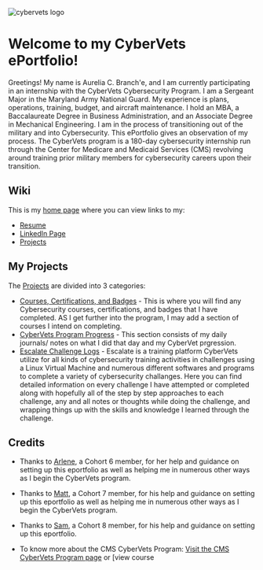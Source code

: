 ![cybervets logo](https://user-images.githubusercontent.com/106772010/172212327-7a90e3a5-cf54-4ff4-b372-71422c2941fd.jpg)
# Welcome to my CyberVets ePortfolio!
Greetings! My name is Aurelia C. Branch'e, and I am currently participating in an internship with the CyberVets Cybersecurity Program. I am a Sergeant Major in the Maryland Army National Guard. My experience is plans, operations, training, budget, and aircraft maintenance. I hold an MBA, a Baccalaureate Degree in Business Administration, and an Associate Degree in Mechanical Engineering. I am in the process of transitioning out of the military and into Cybersecurity. This ePortfolio  gives an observation of my process. The CyberVets program is a 180-day cybersecurity internship run through the Center for Medicare and Medicaid Services (CMS) revolving around training prior military members for cybersecurity careers upon their transition.

## Wiki
This is my [home page](https://github.com/brancheac1/CyberVets_ePortfolio/wiki) where you can view links to my:
* [Resume](https://github.com/brancheac1/CyberVets_ePortfolio/wiki/Resume) 
* [LinkedIn Page](https://www.linkedin.com/in/aurelia-branch-e-94241067/) 
* [Projects](https://github.com/brancheac1?tab=projects&type=beta) 

## My Projects
The [Projects](https://github.com/brancheac1?tab=projects&type=beta) are divided into 3 categories:
* [Courses, Certifications, and Badges](https://github.com/users/brancheac1/projects/2) - This is where you will find any Cybersecurity courses, certifications, and badges that I have completed. AS I get further into the program, I may add a section of courses I intend on completing. 
* [CyberVets Program Progress](https://github.com/users/brancheac1/projects/1) - This section consists of my daily journals/ notes on what I did that day and my CyberVet prgression.
* [Escalate Challenge Logs](https://github.com/users/brancheac1/projects/3) - Escalate is a training platform CyberVets utilize for all kinds of cybersecurity training activities in challenges using a Linux Virtual Machine and numerous different softwares and programs to complete a variety of cybersecurity challanges. Here you can find detailed information on every challenge I have attempted or completed along with hopefully all of the step by step approaches to each challenge, any and all notes or thoughts while doing the challenge, and wrapping things up with the skills and knowledge I learned through the challenge. 

## Credits

* Thanks to [Arlene](https://github.com/apinste/CyberVets_ePortfolio), a Cohort 6 member, for her help and guidance on setting up this eportfolio as well as helping me in numerous other ways as I begin the CyberVets program.
* Thanks to [Matt](https://github.com/ellismj/CyberVets-ePortfolio), a Cohort 7 member, for his help and guidance on setting up this eportfolio as well as helping me in numerous other ways as I begin the CyberVets program.
* Thanks to [Sam](https://github.com/SamuelMc24/CyberVets-ePortfolio), a Cohort 8 member, for his help and guidance on setting up this eportfolio.

* To know more about the CMS CyberVets Program: [Visit the CMS CyberVets Program page](https://www.cms.gov/about-cms/careers-cms/cms-cybervets-program) or [view course 

